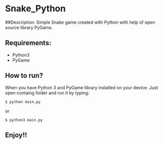 # Snake_Python

##Description:
Simple Snake game created with Python with help of open source library PyGame. 

## Requirements:
* Python3
* PyGame

## How to run?
When you have Python 3 and PyGame library installed on your device. Just open containg folder and run it by typing:

```
$ python main.py
```

or

```
$ python3 main.py
```
## Enjoy!!

